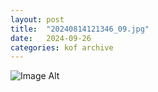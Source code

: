 ```yaml
---
layout:	post
title:	"20240814121346_09.jpg"
date:	2024-09-26
categories:	kof archive
---
```


![Image Alt](https://k0f.github.io/assets/20240814121346_09.jpg)